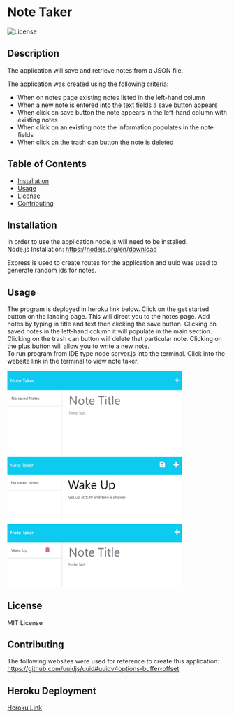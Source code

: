 # Note Taker
  ![License](https://img.shields.io/badge/License-MIT-blue.svg)
  
  ## Description
 The application will save and retrieve notes from a JSON file.

  The application was created using the following criteria:
  - When on notes page existing notes listed in the left-hand column
  - When a new note is entered into the text fields a save button appears
  - When click on save button the note appears in the left-hand column with existing notes
  - When click on an existing note the information populates in the note fields
  - When click on the trash can button the note is deleted

  ## Table of Contents
- [Installation](#installation)
- [Usage](#usage)
- [License](#license)
- [Contributing](#contributing)
 
## Installation
In order to use the application node.js will need to be installed. <br />
Node.js Installation: https://nodejs.org/en/download 

Express is used to create routes for the application and uuid was used to generate random ids for notes. 

## Usage
The program is deployed in heroku link below. Click on the get started button on the landing page. This will direct you to the notes page. Add notes by typing in title and text then clicking the save button. Clicking on saved notes in the left-hand column it will populate in the main section. Clicking on the trash can button will delete that particular note. Clicking on the plus button will allow you to write a new note. <br>
To run program from IDE type node server.js into the terminal. Click into the website link in the terminal to view note taker.

<img src="./images/notes-page.png" width='400' height='auto'><br>
<img src="./images/write-note.png" width='400' height='auto'><br>
<img src="./images/note-saved.png" width='400' height='auto'><br>

## License 
MIT License

## Contributing
The following websites were used for reference to create this application:<br />
https://github.com/uuidjs/uuid#uuidv4options-buffer-offset

## Heroku Deployment
[Heroku Link](https://fast-temple-76500-f5720780989c.herokuapp.com/)

